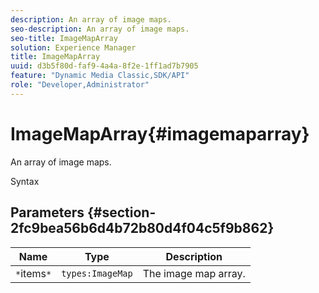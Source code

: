```yaml
---
description: An array of image maps.
seo-description: An array of image maps.
seo-title: ImageMapArray
solution: Experience Manager
title: ImageMapArray
uuid: d3b5f80d-faf9-4a4a-8f2e-1ff1ad7b7905
feature: "Dynamic Media Classic,SDK/API"
role: "Developer,Administrator"
---
```


# ImageMapArray{#imagemaparray}

An array of image maps.

 Syntax 

## Parameters {#section-2fc9bea56b6d4b72b80d4f04c5f9b862}

|  Name  | Type  | Description  |
|---|---|---|
|  `*`items`*`  | `types:ImageMap`  | The image map array.  |

